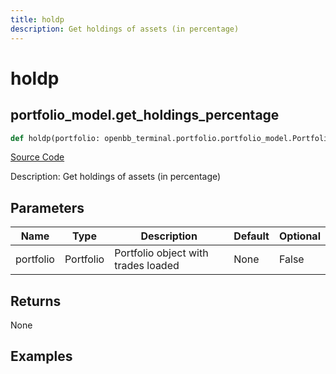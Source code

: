 ```yaml
---
title: holdp
description: Get holdings of assets (in percentage)
---
```

# holdp

## portfolio_model.get_holdings_percentage

```python
def holdp(portfolio: openbb_terminal.portfolio.portfolio_model.PortfolioModel) -> None:
```
[Source Code](https://github.com/OpenBB-finance/OpenBBTerminal/tree/main/openbb_terminal/portfolio/portfolio_model.py#L1361)

Description: Get holdings of assets (in percentage)

## Parameters

| Name | Type | Description | Default | Optional |
| ---- | ---- | ----------- | ------- | -------- |
| portfolio | Portfolio | Portfolio object with trades loaded | None | False |

## Returns

None

## Examples

